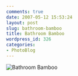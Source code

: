 ```yaml
---
comments: true
date: 2007-05-12 15:53:24
layout: post
slug: bathroom-bamboo
title: Bathroom Bamboo
wordpress_id: 326
categories:
- PhotoBlog
---
```


![Bathroom Bamboo](http://ryanfitzer.com/main/wp-content/uploads/2007/05/bathroobamboo.jpg)
